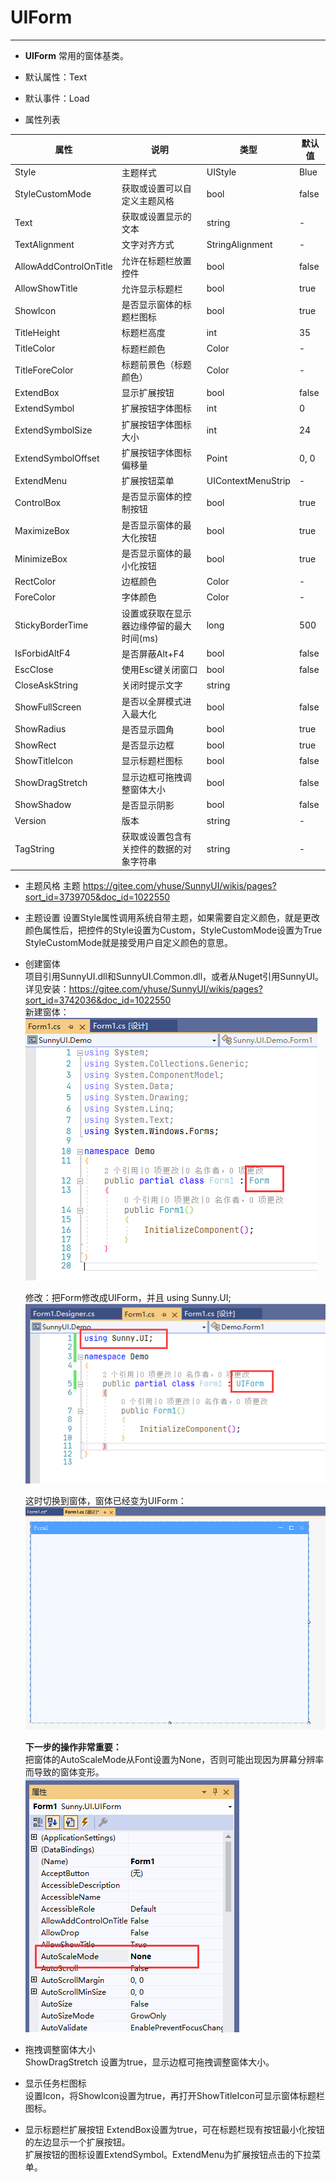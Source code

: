 # UIForm
---
-  **UIForm** 
常用的窗体基类。

- 默认属性：Text
- 默认事件：Load
- 属性列表

| 属性        | 说明     | 类型     |  默认值   |
|-----------|--------|--------|-------|
| Style | 主题样式  | UIStyle  |  Blue     |
| StyleCustomMode | 获取或设置可以自定义主题风格   | bool  | false |
| Text  |获取或设置显示的文本  | string | -   | 
| TextAlignment| 文字对齐方式   | StringAlignment| -    |
| AllowAddControlOnTitle| 允许在标题栏放置控件  | bool |  false |
| AllowShowTitle| 允许显示标题栏 | bool |  true |
| ShowIcon | 是否显示窗体的标题栏图标 | bool   |  true |
| TitleHeight | 标题栏高度   | int | 35  | 
| TitleColor | 标题栏颜色   | Color  | -   | 
| TitleForeColor | 标题前景色（标题颜色）   | Color  | -   | 
| ExtendBox | 显示扩展按钮 | bool |  false |
| ExtendSymbol | 扩展按钮字体图标  | int |  0 |
| ExtendSymbolSize | 扩展按钮字体图标大小 | int |  24 |
| ExtendSymbolOffset | 扩展按钮字体图标偏移量   | Point | 0, 0   |
| ExtendMenu | 扩展按钮菜单   | UIContextMenuStrip  | -   |
| ControlBox | 是否显示窗体的控制按钮   | bool | true  | 
| MaximizeBox | 是否显示窗体的最大化按钮   | bool | true  | 
| MinimizeBox | 是否显示窗体的最小化按钮   | bool | true  | 
| RectColor | 边框颜色   | Color  | -   | 
| ForeColor | 字体颜色   | Color  | -   |
| StickyBorderTime| 设置或获取在显示器边缘停留的最大时间(ms)   | long | 500  | 
| IsForbidAltF4 | 是否屏蔽Alt+F4   | bool | false   | 
| EscClose| 使用Esc键关闭窗口   | bool | false   | 
| CloseAskString| 关闭时提示文字 | string |  |
| ShowFullScreen| 是否以全屏模式进入最大化 | bool | false   | 
| ShowRadius| 是否显示圆角  | bool | true| 
| ShowRect| 是否显示边框  | bool | true| 
| ShowTitleIcon | 显示标题栏图标  | bool | false   | 
| ShowDragStretch| 显示边框可拖拽调整窗体大小  | bool | false   | 
| ShowShadow| 是否显示阴影  | bool | false   | 
| Version | 版本  | string  |  -     |
| TagString | 获取或设置包含有关控件的数据的对象字符串   | string | -   | 

- 主题风格
  主题 https://gitee.com/yhuse/SunnyUI/wikis/pages?sort_id=3739705&doc_id=1022550<br/>

- 主题设置
  设置Style属性调用系统自带主题，如果需要自定义颜色，就是更改颜色属性后，把控件的Style设置为Custom，StyleCustomMode设置为True
  StyleCustomMode就是接受用户自定义颜色的意思。

- 创建窗体  
  项目引用SunnyUI.dll和SunnyUI.Common.dll，或者从Nuget引用SunnyUI。
  详见安装：https://gitee.com/yhuse/SunnyUI/wikis/pages?sort_id=3742036&doc_id=1022550  
  新建窗体：  
  ![输入图片说明](./assets/225716_b52454e1_416720.png)
  
  修改：把Form修改成UIForm，并且 using Sunny.UI;  
  ![输入图片说明](./assets/225813_5afb8ba9_416720.png)
  
  这时切换到窗体，窗体已经变为UIForm：  
  ![输入图片说明](./assets/28063ee9_416720.png)
  
  **下一步的操作非常重要：**   
  把窗体的AutoScaleMode从Font设置为None，否则可能出现因为屏幕分辨率而导致的窗体变形。  
  ![输入图片说明](./assets/230113_bf629fd4_416720.png)
  
    
  
- 拖拽调整窗体大小  
  ShowDragStretch 设置为true，显示边框可拖拽调整窗体大小。  

- 显示任务栏图标  
  设置Icon，将ShowIcon设置为true，再打开ShowTitleIcon可显示窗体标题栏图标。  

- 显示标题栏扩展按钮
  ExtendBox设置为true，可在标题栏现有按钮最小化按钮的左边显示一个扩展按钮。   
  扩展按钮的图标设置ExtendSymbol。ExtendMenu为扩展按钮点击的下拉菜单。  
